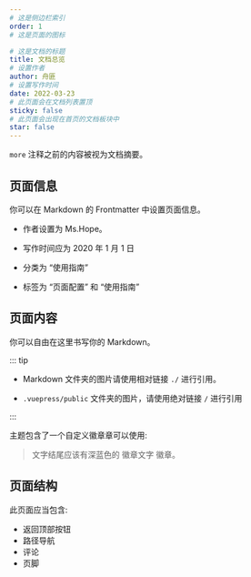 ```yaml
---
# 这是侧边栏索引
order: 1
# 这是页面的图标

# 这是文档的标题
title: 文档总览
# 设置作者
author: 舟匪
# 设置写作时间
date: 2022-03-23
# 此页面会在文档列表置顶
sticky: false
# 此页面会出现在首页的文档板块中
star: false
---
```


`more` 注释之前的内容被视为文档摘要。

<!-- more -->

## 页面信息

你可以在 Markdown 的 Frontmatter 中设置页面信息。

- 作者设置为 Ms.Hope。

- 写作时间应为 2020 年 1 月 1 日

- 分类为 “使用指南”

- 标签为 “页面配置” 和 “使用指南”

## 页面内容

你可以自由在这里书写你的 Markdown。

::: tip

- Markdown 文件夹的图片请使用相对链接 `./` 进行引用。

- `.vuepress/public` 文件夹的图片，请使用绝对链接 `/` 进行引用

:::

主题包含了一个自定义徽章章可以使用:

> 文字结尾应该有深蓝色的 徽章文字 徽章。 <Badge text="徽章文字" color="#242378" />

## 页面结构

此页面应当包含:

- 返回顶部按钮
- 路径导航
- 评论
- 页脚

